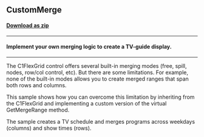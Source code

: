 ## CustomMerge
#### [Download as zip](https://minhaskamal.github.io/DownGit/#/home?url=https://github.com/GrapeCity/ComponentOne-WinForms-Samples/tree/master/NetFramework\FlexGrid\VB\CustomMerge)
____
#### Implement your own merging logic to create a TV-guide display.
____
The C1FlexGrid control offers several built-in merging modes (free, spill, nodes, row/col control, etc). But there are some limitations. For example, none of the built-in modes allows you to create merged ranges that span both rows and columns. 

This sample shows how you can overcome this limitation by inheriting from the C1FlexGrid and implementing a custom version of the virtual GetMergeRange method. 

The sample creates a TV schedule and merges programs across weekdays (columns) and show times (rows). 